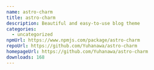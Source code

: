 ```yaml
---
name: astro-charm
title: astro-charm
description: Beautiful and easy-to-use blog theme
categories:
  - uncategorized
npmUrl: https://www.npmjs.com/package/astro-charm
repoUrl: https://github.com/Yuhanawa/astro-charm
homepageUrl: https://github.com/Yuhanawa/astro-charm
downloads: 168
---
```

